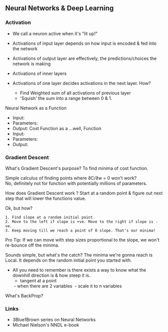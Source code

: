 ## Neural Networks & Deep Learning

### Activation
 - We call a neuron active when it's "lit up!"
 - Activations of input layer depends on how input is encoded & fed into the network
 - Activations of output layer are effectively, the predictions/choices the network is making
 - Activations of inner layers 

 - Activations of one layer decides activations in the next layer. How?
    - Find Weighted sum of all activations of previous layer 
    - 'Squish' the sum into a range between 0 & 1. 
      




Neural Network as a Function
- Input: 
- Parameters:
- Output:
Cost Function as a ...well, Function
- Input:
- Parameters:
- Output:

### Gradient Descent
What's Gradient Descent's purpose? 
To find minima of cost function. 

Simple calculus of finding points where ∂C/∂w = 0 won't work?  
No, definitely not for function with potentially millions of parameters.

How does Gradient Descent work ? 
Start at a random point & figure out next step that will lower the functions value. 

Ok, but how?
```
1. Find slope at a random initial point. 
2. Move to the left if slope is +ve. Move to the right if slope is -ve. 
3. Keep moving till we reach a point of 0 slope. That's our minima! 
```
Pro Tip: If we can move with step sizes proportional to the slope, we won't re-bounce off the minima. 

Sounds simple, but what's the catch? 
The minima we're gonna reach is Local. It depends on the random initial point you started with. 


- All you need to remember is there exists a way to know what the downhill direction is & how steep it is. 
    - tangent at a point
    <img>
    - when there are 2 variables
    <img>
    - scale it to n variables
    <img>
What's BackProp?


### Links
 - 3Blue1Brown series on Neural Networks
 - Michael Nielson's NNDL e-book